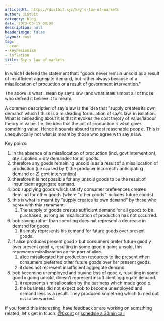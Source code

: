 ```yaml
---
articleUrl: https://distbit.xyz/Say's-law-of-markets
author: distbit
category: blog
date: 2023-03-19 00:00
description: null
headerImage: false
layout: post
tag:
- econ
- keynesianism
- inflation
title: Say's law of markets
---
```


  


In which I defend the statement that: "goods never remain unsold as a result of insufficient aggregate demand, but rather always because of a misallocation of production or a result of government intervention."

The above is what I mean by say's law (and what afaik almost all of those who defend it believe it to mean).

A common description of say's law is the idea that "supply creates its own demand" which I think is a misleading formulation of say's law, in isolation. 
What is misleading about it is that it evokes the cost theory of value/labour theory of value. I.e. the idea that the act of production is what gives something value. Hence it sounds absurd to most reasonable people. 
This is unequivocally not what is meant by those who agree with say's law.  


Key points:
1. in the absence of a misallocation of production (incl. govt intervention), qty supplied = qty demanded for all goods.
2. therefore any goods remaining unsold is as a result of a misallocation of production (i.e caused by 1) the producer incorrectly anticipating demand or 2) govt intervention)
3. therefore it is not possible for any unsold goods to be the result of insufficient aggregate demand.
4. bob supplying goods which satisfy consumer preferences creates demand for other goods (where "other goods" includes future goods)
5. this is what is meant by "supply creates its own demand" by those who agree with this statement.
	1. The supply of goods creates sufficient demand for all goods to be purchased, as long as misallocation of production has not occurred.
6. bob saving rather than spending does not represent a decrease in demand for goods.
	1. It simply represents his demand for future goods over present goods.
7. if alice produces present good x but consumers prefer future good y over present good x, resulting in some good x going unsold, this represents misallocation on the part of alice. 
    1. alice misallocated her production resources to the present when consumers preferred other future goods over her present goods.
    2. it does not represent insufficient aggregate demand.
8. bob becoming unemployed and buying less of good x, resulting in some good x going unsold, doesn't represent insufficient aggregate demand.
    1. it represents a misallocation by the business which made good x. 
    2. the business did not expect bob to become unemployed and demand less as a result. They produced something which turned out not to be wanted.

If you found this interesting, have feedback or are working on something related, let's get in touch: [@0xdist](https://twitter.com/0xdist) or [schedule a 30min call](https://cal.com/distbit/30min)